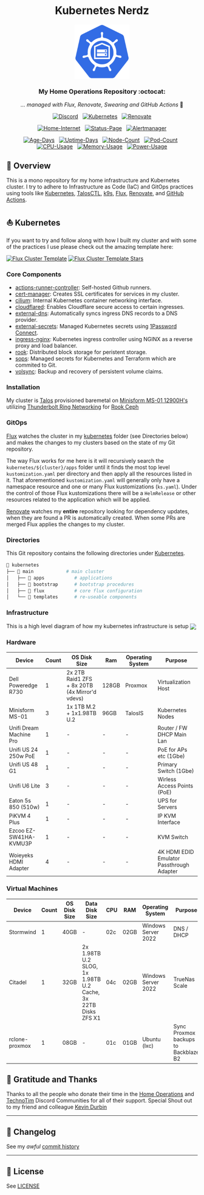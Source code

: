<div align="center">

# Kubernetes Nerdz

<img src="https://raw.githubusercontent.com/gavinmcfall/home-ops/b5f6123f113a99aa744002eeef3856e95c797732/docs/src/assets/logo.png" align="center" width="144px" height="144px"/>

### My Home Operations Repository :octocat:

_... managed with Flux, Renovate, Swearing and GitHub Actions_ 🤖

</div>

<div align="center">

[![Discord](https://img.shields.io/discord/673534664354430999?style=for-the-badge&label&logo=discord&logoColor=white&color=blue)](https://discord.gg/home-operations)&nbsp;&nbsp;
[![Kubernetes](https://img.shields.io/endpoint?url=https%3A%2F%2Fkromgo.nerdz.cloud%2Fkubernetes_version%3Fformat%3Dendpoint&style=for-the-badge&logo=kubernetes&logoColor=white&color=blue&label=%20)](https://www.talos.dev/)&nbsp;&nbsp;
[![Renovate](https://img.shields.io/github/actions/workflow/status/gavinmcfall/home-ops/renovate.yaml?branch=main&label=&logo=renovatebot&style=for-the-badge&color=blue)](https://github.com/gavinmcfall/home-ops/actions/workflows/renovate.yaml)

</div>

<div align="center">

[![Home-Internet](https://img.shields.io/uptimerobot/status/m796131834-31972b9c59792f91867b7e32?color=brightgreeen&label=Home%20Internet&style=for-the-badge&logo=ubiquiti&logoColor=white)](https://status.nerdz.cloud)&nbsp;&nbsp;
[![Status-Page](https://img.shields.io/uptimerobot/status/m796131761-b1397cce0713b97ac72919e8?color=brightgreeen&label=Status%20Page&style=for-the-badge&logo=statuspage&logoColor=white)](https://status.nerdz.cloud)&nbsp;&nbsp;
[![Alertmanager](https://img.shields.io/uptimerobot/status/m796147470-2b0eda86fc73e344c858b2ac?color=brightgreeen&label=Alertmanager&style=for-the-badge&logo=prometheus&logoColor=white)](https://status.nerdz.cloud)

</div>

<div align="center">

[![Age-Days](https://img.shields.io/endpoint?url=https%3A%2F%2Fkromgo.nerdz.cloud%2Fcluster_age_days%3Fformat%3Dendpoint&style=flat-square&label=Age)](https://github.com/kashalls/kromgo/)&nbsp;&nbsp;
[![Uptime-Days](https://img.shields.io/endpoint?url=https%3A%2F%2Fkromgo.nerdz.cloud%2Fcluster_uptime_days%3Fformat%3Dendpoint&style=flat-square&label=Uptime)](https://github.com/kashalls/kromgo/)&nbsp;&nbsp;
[![Node-Count](https://img.shields.io/endpoint?url=https%3A%2F%2Fkromgo.nerdz.cloud%2Fcluster_node_count%3Fformat%3Dendpoint&style=flat-square&label=Nodes)](https://github.com/kashalls/kromgo/)&nbsp;&nbsp;
[![Pod-Count](https://img.shields.io/endpoint?url=https%3A%2F%2Fkromgo.nerdz.cloud%2Fcluster_pod_count%3Fformat%3Dendpoint&style=flat-square&label=Pods)](https://github.com/kashalls/kromgo/)&nbsp;&nbsp;
[![CPU-Usage](https://img.shields.io/endpoint?url=https%3A%2F%2Fkromgo.nerdz.cloud%2Fcluster_cpu_usage%3Fformat%3Dendpoint&style=flat-square&label=CPU)](https://github.com/kashalls/kromgo/)&nbsp;&nbsp;
[![Memory-Usage](https://img.shields.io/endpoint?url=https%3A%2F%2Fkromgo.nerdz.cloud%2Fcluster_memory_usage%3Fformat%3Dendpoint&style=flat-square&label=Memory)](https://github.com/kashalls/kromgo/)&nbsp;&nbsp;
[![Power-Usage](https://img.shields.io/endpoint?url=https%3A%2F%2Fkromgo.nerdz.cloud%2Fcluster_power_usage%3Fformat%3Dendpoint&style=flat-square&label=Power)](https://github.com/kashalls/kromgo/)

</div>

## 📖 Overview

This is a mono repository for my home infrastructure and Kubernetes cluster. I try to adhere to Infrastructure as Code (IaC) and GitOps practices using tools like [Kubernetes](https://kubernetes.io/), [TalosCTL](https://www.talos.dev/v1.7/learn-more/talosctl/), [k9s](https://k9scli.io/), [Flux](https://github.com/fluxcd/flux2), [Renovate](https://github.com/renovatebot/renovate), and [GitHub Actions](https://github.com/features/actions).

## ⛵ Kubernetes

If you want to try and follow along with how I built my cluster and with some of the practices I use please check out the amazing template here:

[![Flux Cluster Template](https://img.shields.io/badge/Cluster%20Template-1f6feb?style=for-the-badge)](https://github.com/onedr0p/cluster-template)
[![Flux Cluster Template Stars](https://img.shields.io/github/stars/onedr0p/cluster-template?style=for-the-badge&color=1f6feb)](https://github.com/onedr0p/cluster-template)

### Core Components

- [actions-runner-controller](https://github.com/actions/actions-runner-controller): Self-hosted Github runners.
- [cert-manager](https://github.com/cert-manager/cert-manager): Creates SSL certificates for services in my cluster.
- [cilium](https://github.com/cilium/cilium): Internal Kubernetes container networking interface.
- [cloudflared](https://github.com/cloudflare/cloudflared): Enables Cloudflare secure access to certain ingresses.
- [external-dns](https://github.com/kubernetes-sigs/external-dns): Automatically syncs ingress DNS records to a DNS provider.
- [external-secrets](https://github.com/external-secrets/external-secrets): Managed Kubernetes secrets using [1Password Connect](https://github.com/1Password/connect).
- [ingress-nginx](https://github.com/kubernetes/ingress-nginx): Kubernetes ingress controller using NGINX as a reverse proxy and load balancer.
- [rook](https://github.com/rook/rook): Distributed block storage for peristent storage.
- [sops](https://github.com/getsops/sops): Managed secrets for Kubernetes and Terraform which are commited to Git.
- [volsync](https://github.com/backube/volsync): Backup and recovery of persistent volume claims.

### Installation

My cluster is [Talos](https://www.talos.dev/) provisioned baremetal on [Minisform MS-01 12900H's](https://store.minisforum.com/products/minisforum-ms-01) utilizing [Thunderbolt Ring Networking](https://gist.github.com/gavinmcfall/ea6cb1233d3a300e9f44caf65a32d519) for [Rook Ceph](https://rook.io/)

### GitOps

[Flux](https://github.com/fluxcd/flux2) watches the cluster in my [kubernetes](./kubernetes/) folder (see Directories below) and makes the changes to my clusters based on the state of my Git repository.

The way Flux works for me here is it will recursively search the `kubernetes/${cluster}/apps` folder until it finds the most top level `kustomization.yaml` per directory and then apply all the resources listed in it. That aforementioned `kustomization.yaml` will generally only have a namespace resource and one or many Flux kustomizations (`ks.yaml`). Under the control of those Flux kustomizations there will be a `HelmRelease` or other resources related to the application which will be applied.

[Renovate](https://github.com/renovatebot/renovate) watches my **entire** repository looking for dependency updates, when they are found a PR is automatically created. When some PRs are merged Flux applies the changes to my cluster.

### Directories

This Git repository contains the following directories under [Kubernetes](./kubernetes/).

```sh
📁 kubernetes
├── 📁 main            # main cluster
│   ├── 📁 apps           # applications
│   ├── 📁 bootstrap      # bootstrap procedures
│   ├── 📁 flux           # core flux configuration
│   └── 📁 templates      # re-useable components
```

### Infrastructure

This is a high level diagram of how my kubernetes infrastructure is setup
<img src="https://raw.githubusercontent.com/gavinmcfall/home-ops/main/docs/src/assets/Nerdz_Infrastructure_v1.png" align="center"/>

### Hardware

| Device                  | Count | OS Disk Size              | Ram   | Operating System | Purpose                                   |
| ----------------------- | ----- | ------------------------- | ----- | ---------------- | ----------------------------------------- |
| Dell Poweredge R730     | 1     | 2x 2TB Raid1 ZFS + 8x 20TB (4x Mirror'd vdevs)         | 128GB | Proxmox          | Virtualization Host                       |
| Minisform MS-01         | 3     | 1x 1TB M.2 + 1x1.98TB U.2 | 96GB  | TalosIS          | Kubernetes Nodes                          |
| Unifi Dream Machine Pro | 1     | -                         | -     | -                | Router / FW DHCP Main Lan                 |
| Unifi US 24 250w PoE    | 1     | -                         | -     | -                | PoE for APs etc (1Gbe)                    |
| Unifi US 48 G1          | 1     | -                         | -     | -                | Primary Switch (1Gbe)                     |
| Unifi U6 Lite           | 3     | -                         | -     | -                | Wirless Access Points (PoE)               |
| Eaton 5s 850 (510w)     | 1     | -                         | -     | -                | UPS for Servers                           |
| PiKVM 4 Plus            | 1     | -                         | -     | -                | IP KVM Interface                          |
| Ezcoo EZ-SW41HA-KVMU3P  | 1     | -                         | -     | -                | KVM Switch                                |
| Woieyeks HDMI Adapter   | 4     | -                         | -     | -                | 4K HDMI EDID Emulator Passthrough Adapter |

### Virtual Machines

| Device         | Count | OS Disk Size | Data Disk Size                                                | CPU | RAM  | Operating System    | Purpose                              |
| -------------- | ----- | ------------ | ------------------------------------------------------------- | --- | ---- | ------------------- | ------------------------------------ |
| Stormwind      | 1     | 40GB         | -                                                             | 02c | 02GB | Windows Server 2022 | DNS / DHCP                           |
| Citadel        | 1     | 32GB         | 2x 1.98TB U.2 SLOG, 1x 1.98TB U.2 Cache, 3x 22TB Disks ZFS X1 | 04c | 02GB | Windows Server 2022 | TrueNas Scale                        |
| rclone-proxmox | 1     | 08GB         | -                                                             | 01c | 01GB | Ubuntu (lxc)        | Sync Proxmox backups to Backblaze B2 |

## 🤝 Gratitude and Thanks

Thanks to all the people who donate their time in the [Home Operations](https://discord.gg/home-operations) and [TechnoTim](https://l.technotim.live/discord) Discord Communities for all of their support. Special Shout out to my friend and colleague [Kevin Durbin](https://github.com/kevindurb)

---

## 📜 Changelog

See my _awful_ [commit history](https://github.com/gavinmcfall/home-ops/commits/main)

---

## 🔏 License

See [LICENSE](./LICENSE)
